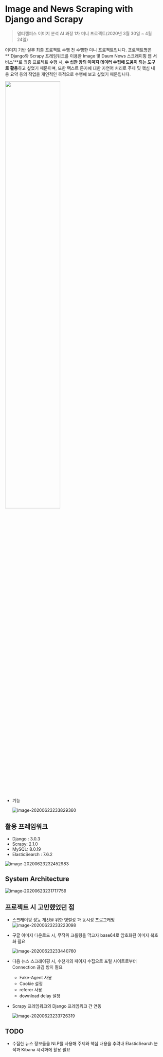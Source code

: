 # Image and News Scraping with Django and Scrapy

> 멀티캠퍼스 이미지 분석 AI 과정 1차 미니 프로젝트(2020년 3월 30일 ~ 4월 24일)

이미지 기반 실무 최종 프로젝트 수행 전 수행한 미니 프로젝트입니다. 
프로젝트명은 **'Django와 Scrapy 프레임워크를 이용한 Image 및 Daum News 스크래이핑 웹 서비스'**로 최종 프로젝트 수행 시, **수 십만 장의 이미지 데이터 수집에 도움이 되는 도구로 활용**하고 싶었기 때문이며, 또한 텍스트 문자에 대한 자연어 처리로 주제 및 핵심 내용 요약 등의 작업을 개인적인 목적으로 수행해 보고 싶었기 때문입니다. 

<img src="https://user-images.githubusercontent.com/60699771/85430431-11c73080-b5bb-11ea-9914-0cc7401bcdb0.gif" width=60% >

* 기능

  ![image-20200623233829360](https://user-images.githubusercontent.com/60699771/85418079-52b74900-b5ab-11ea-86c9-3978439d3e85.png)



## 활용 프레임워크

* Django : 3.0.3
* Scrapy: 2.1.0
* MySQL: 8.0.19
* ElasticSearch : 7.6.2

![image-20200623232452983](https://user-images.githubusercontent.com/60699771/85418002-3e734c00-b5ab-11ea-9cb7-c1064c931bc8.png)





## System Architecture

![image-20200623231717759](https://user-images.githubusercontent.com/60699771/85418042-47fcb400-b5ab-11ea-91f8-cafe10f3b9f0.png)





## 프로젝트 시 고민했었던 점

* 스크래이핑 성능 개선을 위한 병렬성 과 동시성 프로그래밍
  ![image-20200623233223098](https://user-images.githubusercontent.com/60699771/85418055-4b903b00-b5ab-11ea-9746-0d1c732e80e0.png)

* 구글 이미지 다운로드 시, 무작위 크롤링을 막고자 base64로 암호화된 이미지 복호화 필요

  ![image-20200623233440760](https://user-images.githubusercontent.com/60699771/85418062-4d59fe80-b5ab-11ea-9bd1-9bbd986f8f5e.png)

* 다음 뉴스 스크래이핑 시, 수천개의 페이지 수집으로 포털 사이트로부터 Connection 끊김 방지 필요

  * Fake-Agent 사용 
  * Cookie 설정
  * referer 사용
  * download delay 설정

* Scrapy 프레임워크와 Django 프레임워크 간 연동

  ![image-20200623233726319](https://user-images.githubusercontent.com/60699771/85418074-50ed8580-b5ab-11ea-8562-8b29ac5e11ce.png)





## TODO

* 수집한 뉴스 정보들을 NLP를 사용해 주제와 핵심 내용을 추려내 ElasticSearch 분석과 Kibana 시각화에 활용 필요